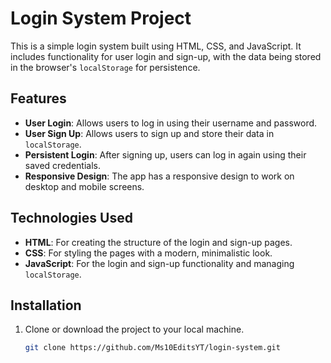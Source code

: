 # Login System Project

This is a simple login system built using HTML, CSS, and JavaScript. It includes functionality for user login and sign-up, with the data being stored in the browser's `localStorage` for persistence.

## Features

- **User Login**: Allows users to log in using their username and password.
- **User Sign Up**: Allows users to sign up and store their data in `localStorage`.
- **Persistent Login**: After signing up, users can log in again using their saved credentials.
- **Responsive Design**: The app has a responsive design to work on desktop and mobile screens.

## Technologies Used

- **HTML**: For creating the structure of the login and sign-up pages.
- **CSS**: For styling the pages with a modern, minimalistic look.
- **JavaScript**: For the login and sign-up functionality and managing `localStorage`.

## Installation

1. Clone or download the project to your local machine.
   
   ```bash
   git clone https://github.com/Ms10EditsYT/login-system.git
